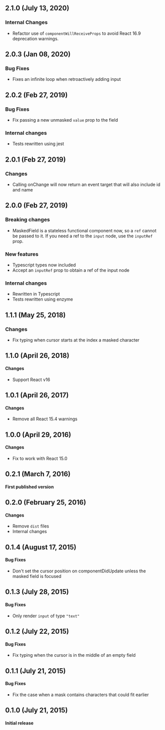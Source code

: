 ## 2.1.0 (July 13, 2020)

### Internal Changes
* Refactor use of `componentWillReceiveProps` to avoid React 16.9 deprecation warnings.

## 2.0.3 (Jan 08, 2020)

### Bug Fixes
* Fixes an infinite loop when retroactively adding input

## 2.0.2 (Feb 27, 2019)

### Bug Fixes
* Fix passing a new unmasked `value` prop to the field

### Internal changes
* Tests rewritten using jest

## 2.0.1 (Feb 27, 2019)

### Changes
* Calling onChange will now return an event target that will also include id and name

## 2.0.0 (Feb 27, 2019)

### Breaking changes
* MaskedField is a stateless functional component now, so a `ref` cannot be passed to it. If you need a ref to the `input` node, use the `inputRef` prop.

### New features
* Typescript types now included
* Accept an `inputRef` prop to obtain a ref of the input node

### Internal changes
* Rewritten in Typescript
* Tests rewritten using enzyme


## 1.1.1 (May 25, 2018)

### Changes
* Fix typing when cursor starts at the index a masked character


## 1.1.0 (April 26, 2018)

#### Changes
* Support React v16


## 1.0.1 (April 26, 2017)

#### Changes
* Remove all React 15.4 warnings


## 1.0.0 (April 29, 2016)

#### Changes
* Fix to work with React 15.0


## 0.2.1 (March 7, 2016)

#### First published version


## 0.2.0 (February 25, 2016)

#### Changes
* Remove `dist` files
* Internal changes


## 0.1.4 (August 17, 2015)

#### Bug Fixes
* Don't set the cursor position on componentDidUpdate unless the masked field is focused


## 0.1.3 (July 28, 2015)

#### Bug Fixes
* Only render `input` of type `"text"`


## 0.1.2 (July 22, 2015)

#### Bug Fixes
* Fix typing when the cursor is in the middle of an empty field


## 0.1.1 (July 21, 2015)

#### Bug Fixes
* Fix the case when a mask contains characters that could fit earlier


## 0.1.0 (July 21, 2015)

#### Initial release
